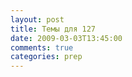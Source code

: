 ```yaml
---
layout: post
title: Темы для 127
date: 2009-03-03T13:45:00
comments: true
categories: prep
---
```


